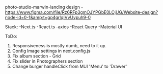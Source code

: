 photo-studio-marwin-landing
design - https://www.figma.com/file/Rz6RFp3gmOJYPGbE0LOjUG/Website-design?node-id=0-1&amp;t=gp4grlqIVvUvpuh9-0

Stack: -Next.ts -React.ts -axios -React Query -Material UI

ToDo:

1. Responsiveness is mostly dumb, need to it up.
2. Config Image settings in next.config.js
3. Fix album section - Grid
4. Fix slider in Photographers section
5. Change burger handleClick from MUI 'Menu' to 'Drawer'
